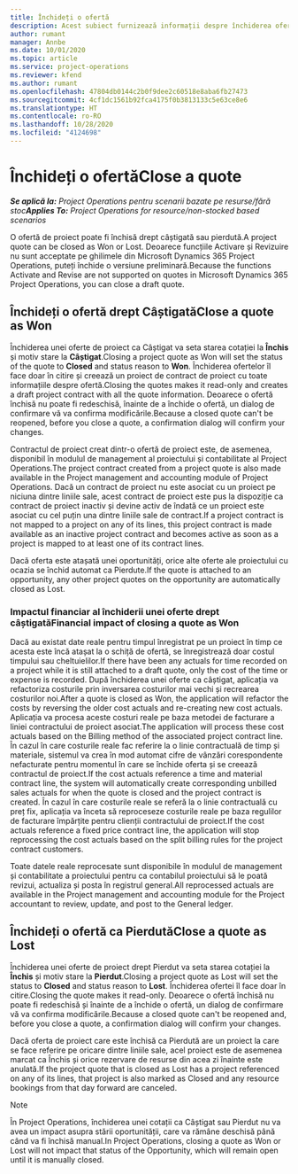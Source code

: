 ```yaml
---
title: Închideți o ofertă
description: Acest subiect furnizează informații despre închiderea ofertelor în Project Operations.
author: rumant
manager: Annbe
ms.date: 10/01/2020
ms.topic: article
ms.service: project-operations
ms.reviewer: kfend
ms.author: rumant
ms.openlocfilehash: 47804db0144c2b0f9dee2c60518e8aba6fb27473
ms.sourcegitcommit: 4cf1dc1561b92fca4175f0b3813133c5e63ce8e6
ms.translationtype: HT
ms.contentlocale: ro-RO
ms.lasthandoff: 10/28/2020
ms.locfileid: "4124698"
---
```

# <a name="close-a-quote"></a><span data-ttu-id="459f4-103">Închideți o ofertă</span><span class="sxs-lookup"><span data-stu-id="459f4-103">Close a quote</span></span>

<span data-ttu-id="459f4-104">_**Se aplică la:** Project Operations pentru scenarii bazate pe resurse/fără stoc_</span><span class="sxs-lookup"><span data-stu-id="459f4-104">_**Applies To:** Project Operations for resource/non-stocked based scenarios_</span></span>

<span data-ttu-id="459f4-105">O ofertă de proiect poate fi închisă drept câștigată sau pierdută.</span><span class="sxs-lookup"><span data-stu-id="459f4-105">A project quote can be closed as Won or Lost.</span></span> <span data-ttu-id="459f4-106">Deoarece funcțiile Activare și Revizuire nu sunt acceptate pe ghilimele din Microsoft Dynamics 365 Project Operations, puteți închide o versiune preliminară.</span><span class="sxs-lookup"><span data-stu-id="459f4-106">Because the functions Activate and Revise are not supported on quotes in Microsoft Dynamics 365 Project Operations, you can close a draft quote.</span></span>

## <a name="close-a-quote-as-won"></a><span data-ttu-id="459f4-107">Închideți o ofertă drept Câștigată</span><span class="sxs-lookup"><span data-stu-id="459f4-107">Close a quote as Won</span></span>

<span data-ttu-id="459f4-108">Închiderea unei oferte de proiect ca Câștigat va seta starea cotației la **Închis** și motiv stare la **Câștigat**.</span><span class="sxs-lookup"><span data-stu-id="459f4-108">Closing a project quote as Won will set the status of the quote to **Closed** and status reason to **Won**.</span></span> <span data-ttu-id="459f4-109">Închiderea ofertelor îl face doar în citire și creează un proiect de contract de proiect cu toate informațiile despre ofertă.</span><span class="sxs-lookup"><span data-stu-id="459f4-109">Closing the quotes makes it read-only and creates a draft project contract with all the quote information.</span></span> <span data-ttu-id="459f4-110">Deoarece o ofertă închisă nu poate fi redeschisă, înainte de a închide o ofertă, un dialog de confirmare vă va confirma modificările.</span><span class="sxs-lookup"><span data-stu-id="459f4-110">Because a closed quote can't be reopened, before you close a quote, a confirmation dialog will confirm your changes.</span></span>

<span data-ttu-id="459f4-111">Contractul de proiect creat dintr-o ofertă de proiect este, de asemenea, disponibil în modulul de management al proiectului și contabilitate al Project Operations.</span><span class="sxs-lookup"><span data-stu-id="459f4-111">The project contract created from a project quote is also made available in the Project management and accounting module of Project Operations.</span></span> <span data-ttu-id="459f4-112">Dacă un contract de proiect nu este asociat cu un proiect pe niciuna dintre liniile sale, acest contract de proiect este pus la dispoziție ca contract de proiect inactiv și devine activ de îndată ce un proiect este asociat cu cel puțin una dintre liniile sale de contract.</span><span class="sxs-lookup"><span data-stu-id="459f4-112">If a project contract is not mapped to a project on any of its lines, this project contract is made available as an inactive project contract and becomes active as soon as a project is mapped to at least one of its contract lines.</span></span>

<span data-ttu-id="459f4-113">Dacă oferta este atașată unei oportunități, orice alte oferte ale proiectului cu ocazia se închid automat ca Pierdute.</span><span class="sxs-lookup"><span data-stu-id="459f4-113">If the quote is attached to an opportunity, any other project quotes on the opportunity are automatically closed as Lost.</span></span>

### <a name="financial-impact-of-closing-a-quote-as-won"></a><span data-ttu-id="459f4-114">Impactul financiar al închiderii unei oferte drept câștigată</span><span class="sxs-lookup"><span data-stu-id="459f4-114">Financial impact of closing a quote as Won</span></span>

<span data-ttu-id="459f4-115">Dacă au existat date reale pentru timpul înregistrat pe un proiect în timp ce acesta este încă atașat la o schiță de ofertă, se înregistrează doar costul timpului sau cheltuielilor.</span><span class="sxs-lookup"><span data-stu-id="459f4-115">If there have been any actuals for time recorded on a project while it is still attached to a draft quote, only the cost of the time or expense is recorded.</span></span> <span data-ttu-id="459f4-116">După închiderea unei oferte ca câștigat, aplicația va refactoriza costurile prin inversarea costurilor mai vechi și recrearea costurilor noi.</span><span class="sxs-lookup"><span data-stu-id="459f4-116">After a quote is closed as Won, the application will refactor the costs by reversing the older cost actuals and re-creating new cost actuals.</span></span> <span data-ttu-id="459f4-117">Aplicația va procesa aceste costuri reale pe baza metodei de facturare a liniei contractului de proiect asociat.</span><span class="sxs-lookup"><span data-stu-id="459f4-117">The application will process these cost actuals based on the Billing method of the associated project contract line.</span></span> <span data-ttu-id="459f4-118">În cazul în care costurile reale fac referire la o linie contractuală de timp și materiale, sistemul va crea în mod automat cifre de vânzări corespondente nefacturate pentru momentul în care se închide oferta și se creează contractul de proiect.</span><span class="sxs-lookup"><span data-stu-id="459f4-118">If the cost actuals reference a time and material contract line, the system will automatically create corresponding unbilled sales actuals for when the quote is closed and the project contract is created.</span></span> <span data-ttu-id="459f4-119">În cazul în care costurile reale se referă la o linie contractuală cu preț fix, aplicația va înceta să reproceseze costurile reale pe baza regulilor de facturare împărțite pentru clienții contractului de proiect.</span><span class="sxs-lookup"><span data-stu-id="459f4-119">If the cost actuals reference a fixed price contract line, the application will stop reprocessing the cost actuals based on the split billing rules for the project contract customers.</span></span>

<span data-ttu-id="459f4-120">Toate datele reale reprocesate sunt disponibile în modulul de management și contabilitate a proiectului pentru ca contabilul proiectului să le poată revizui, actualiza și posta în registrul general.</span><span class="sxs-lookup"><span data-stu-id="459f4-120">All reprocessed actuals are available in the Project management and accounting module for the Project accountant to review, update, and post to the General ledger.</span></span> 

## <a name="close-a-quote-as-lost"></a><span data-ttu-id="459f4-121">Închideți o ofertă ca Pierdută</span><span class="sxs-lookup"><span data-stu-id="459f4-121">Close a quote as Lost</span></span>

<span data-ttu-id="459f4-122">Închiderea unei oferte de proiect drept Pierdut va seta starea cotației la **Închis** și motiv stare la **Pierdut**.</span><span class="sxs-lookup"><span data-stu-id="459f4-122">Closing a project quote as Lost will set the status to **Closed** and status reason to **Lost**.</span></span> <span data-ttu-id="459f4-123">Închiderea ofertei îl face doar în citire.</span><span class="sxs-lookup"><span data-stu-id="459f4-123">Closing the quote makes it read-only.</span></span> <span data-ttu-id="459f4-124">Deoarece o ofertă închisă nu poate fi redeschisă și înainte de a închide o ofertă, un dialog de confirmare vă va confirma modificările.</span><span class="sxs-lookup"><span data-stu-id="459f4-124">Because a closed quote can't be reopened and, before you close a quote, a confirmation dialog will confirm your changes.</span></span>

<span data-ttu-id="459f4-125">Dacă oferta de proiect care este închisă ca Pierdută are un proiect la care se face referire pe oricare dintre liniile sale, acel proiect este de asemenea marcat ca Închis și orice rezervare de resurse din acea zi înainte este anulată.</span><span class="sxs-lookup"><span data-stu-id="459f4-125">If the project quote that is closed as Lost has a project referenced on any of its lines, that project is also marked as Closed and any resource bookings from that day forward are canceled.</span></span>

> [!NOTE]
> <span data-ttu-id="459f4-126">În Project Operations, închiderea unei cotații ca Câștigat sau Pierdut nu va avea un impact asupra stării oportunității, care va rămâne deschisă până când va fi închisă manual.</span><span class="sxs-lookup"><span data-stu-id="459f4-126">In Project Operations, closing a quote as Won or Lost will not impact that status of the Opportunity, which will remain open until it is manually closed.</span></span>
